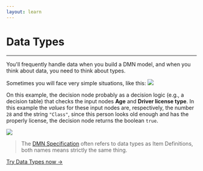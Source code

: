 ```yaml
---
layout: learn
---
```


<div id="section-data-types" class="learn-section">
  <div class="learn-home-content">
    <div class="page">
      <h1>Data Types</h1>
      <hr />
      <p>
        You'll frequently handle data when you build a DMN model, and when you think about data, you need to think about
        types.
      </p>
      <p>
        Sometimes you will face very simple situations, like this:
        <img src="/assets/data-types-1.png" />
      </p>
      <p>
        On this example, the decision node probably as a decision logic (e.g., a decision table) that checks the input
        nodes <b>Age</b> and <b>Driver license type</b>. In this example the <i>values</i> for these input nodes are,
        respectively, the number <code>28</code> and the string <code>"Class"</code>, since this person looks old enough
        and has the properly license, the decision node returns the boolean <code>true</code>.
      </p>
      <img src="/assets/data-types-2.png" />
      <blockquote cite="https://www.omg.org/spec/DMN/1.2/PDF">
        <p>
          <i class="fa fa-graduation-cap"></i>
          The <a href="https://www.omg.org/spec/DMN/About-DMN/">DMN Specification</a> often refers to data types as Item Definitions, both names means strictly the same
          thing.
        </p>
      </blockquote>
      <a class="button next-section" href="/learn/simple-data-types">Try Data Types now →</a>
    </div>
  </div>
</div>
